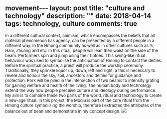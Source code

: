 movement---
layout: post
title: "culture and technology"
description: ""
date: 2018-04-14
tags: technology, culture
comments: true
---

<font size="2">
In a different cultural context, animism, which encompasses the beliefs that all material phenomenon has agency, can be presented by a different people in a different way. In the Hmong community as well as in other cultures such as Yi, Hani, Zhuang and etc. In this ritual, people will lean their waist on the side of the beam. Performers spin and jump using their tiptoes. This swing-like ritual behaviour was used to symbolise the anticipation of Hmong to contact the deities.  Before the spiritual practice, a priest will produce the worship ceremony. Traditionally, they sprinkle liquor up, down, left and right, a this is necessary to revere and honour the sky, soil, ancestors and deities for guidance and protection. Pork will be piled in the intersection of two beams to intensify grating for gaining welfare and health of the living.
</font>


<font size="2">
The human body and technology extend the way how people perceive culture and ideology during performance. My aim is to combine these two parts of the world, ritual and technology to create a new-age ritual. In this project, the Moqiu is part of the core ritual from the Hmong culture symbolising the worship, therefore I extracted the attributes of the balance out of bean and demonstrate in my concept design.  
</font>

<img src="/friendred_blog/assets/images/brainstorm.png">
